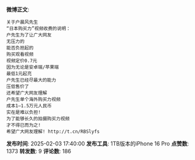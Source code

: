 **微博正文**: 
```
关于户晨风先生
“日本购买力”视频收费的说明：
户先生为了让广大网友
无压力的
能否负担起的
购买观看视频
视频定价0.7元
因为无论是安卓端/苹果端
最低1元起充
户先生已经尽最大的能力
压低售价了
还希望广大网友理解
户先生单个海外购买力视频
成本1—1.5万元人民币
实在是难以负担!
为了能够长久的拍摄购买力视频
才不得已而为之!
希望广大网友理解! http://t.cn/RBSlyfs
```
**发布时间**: 2025-02-03 17:40:00
**发布工具**: 1TB版本的iPhone 16 Pro
**点赞数**: 1373
**转发数**: 9
**评论数**: 186
